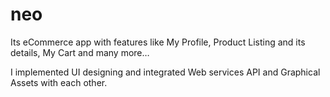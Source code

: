 # neo
Its eCommerce app with features like My Profile, Product Listing and its details, My Cart and many more…

I implemented UI designing and integrated Web services API and Graphical Assets with each other.
